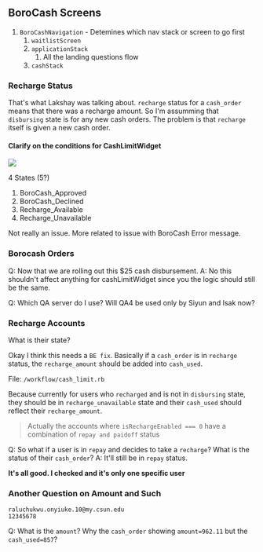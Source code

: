 ## BoroCash Screens

1. `BoroCashNavigation` - Detemines which nav stack or screen to go first
   1. `waitlistScreen`
   2. `applicationStack`
      1. All the landing questions flow
   3. `cashStack`

### Recharge Status

That's what Lakshay was talking about. `recharge` status for a `cash_order` means that there was a recharge amount. So I'm assumming that `disbursing` state is for any new cash orders. The problem is that `recharge` itself is given a new cash order.


#### Clarify on the conditions for CashLimitWidget

![](images/2021-04-30-09-38-03.png)

4 States (5?)

1. BoroCash_Approved
2. BoroCash_Declined
3. Recharge_Available
4. Recharge_Unavailable

Not really an issue. More related to issue with BoroCash Error message.

### Borocash Orders

Q: Now that we are rolling out this $25 cash disbursement.
A: No this shouldn't affect anything for cashLimitWidget since you the logic should still be the same.

Q: Which QA server do I use? Will QA4 be used only by Siyun and Isak now?

### Recharge Accounts

What is their state?

Okay I think this needs a `BE fix`. Basically if a `cash_order` is in `recharge` status, the `recharge_amount` should be added into `cash_used`.

File: `/workflow/cash_limit.rb`

Because currently for users who `recharged` and is not in `disbursing` state, they should be in `recharge_unavailable` state and their `cash_used` should reflect their `recharge_amount`.

> Actually the accounts where `isRechargeEnabled === 0` have a combination of `repay and paidoff` status

Q: So what if a user is in `repay` and decides to take a `recharge`? What is the status of their `cash_order`?
A: It'll still be in `repay` status.

**It's all good. I checked and it's only one specific user**

### Another Question on Amount and Such

```
raluchukwu.onyiuke.10@my.csun.edu
12345678
```

Q: What is the `amount`? Why the `cash_order` showing `amount=962.11` but the `cash_used=857`?